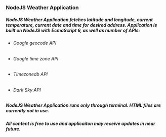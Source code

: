 ### **NodeJS Weather Application**

##### NodeJS Weather Application fetches latitude and longitude, current temperature, current date and time for desired address. Application is built on NodeJS with EcmaScript 6, as well as number of APIs:
* ###### Google geocode API 
* ###### Google time zone API
* ###### Timezonedb API
* ###### Dark Sky API

##### NodeJS Weather Application runs only through terminal. HTML files are currently not in use.
##### All content is free to use and applicaiton may receive updates in near future.
